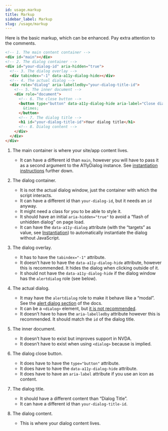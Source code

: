 ```yaml
---
id: usage.markup
title: Markup
sidebar_label: Markup
slug: /usage/markup
---
```


Here is the basic markup, which can be enhanced. Pay extra attention to the comments.

```html
<!-- 1. The main content container -->
<div id="main"></div>
<!-- 2. The dialog container -->
<div id="your-dialog-id" aria-hidden="true">
  <!-- 3. The dialog overlay -->
  <div tabindex="-1" data-a11y-dialog-hide></div>
  <!-- 4. The actual dialog -->
  <div role="dialog" aria-labelledby="your-dialog-title-id">
    <!-- 5. The inner document -->
    <div role="document">
      <!-- 6. The close button -->
      <button type="button" data-a11y-dialog-hide aria-label="Close dialog">
        &times;
      </button>
      <!-- 7. The dialog title -->
      <h1 id="your-dialog-title-id">Your dialog title</h1>
      <!-- 8. Dialog content -->
    </div>
  </div>
</div>
```

1. The main container is where your site/app content lives.

   - It can have a different id than `main`, however you will have to pass it as a second argument to the A11yDialog instance. See [instantiation instructions](usage.instantiation.md) further down.

2. The dialog container.

   - It is not the actual dialog window, just the container with which the script interacts.
   - It can have a different id than `your-dialog-id`, but it needs an `id` anyway.
   - It might need a class for you to be able to style it.
   - It should have an initial `aria-hidden="true"` to avoid a “flash of unhidden dialog” on page load.
   - It can have the `data-a11y-dialog` attribute (with the “targets” as value, see [Instantiation](usage.instantiation.md)) to automatically instantiate the dialog without JavaScript.

3. The dialog overlay.

   - It has to have the `tabindex="-1"` attribute.
   - It doesn’t have to have the `data-a11y-dialog-hide` attribute, however this is recommended. It hides the dialog when clicking outside of it.
   - It should not have the `data-a11y-dialog-hide` if the dialog window has the `alertdialog` role (see below).

4. The actual dialog.

   - It may have the `alertdialog` role to make it behave like a “modal”. See the [alert dialog section](advanced.alert_dialog.md) of the docs.
   - It can be a `<dialog>` element, but [it is not recommended](advanced.dialog_element.md).
   - It doesn’t have to have the `aria-labelledby` attribute however this is recommended. It should match the `id` of the dialog title.

5. The inner document.

   - It doesn’t have to exist but improves support in NVDA.
   - It doesn’t have to exist when using `<dialog>` because is implied.

6. The dialog close button.

   - It does have to have the `type="button"` attribute.
   - It does have to have the `data-a11y-dialog-hide` attribute.
   - It does have to have an `aria-label` attribute if you use an icon as content.

7. The dialog title.

   - It should have a different content than “Dialog Title”.
   - It can have a different id than `your-dialog-title-id`.

8. The dialog content.

   - This is where your dialog content lives.
